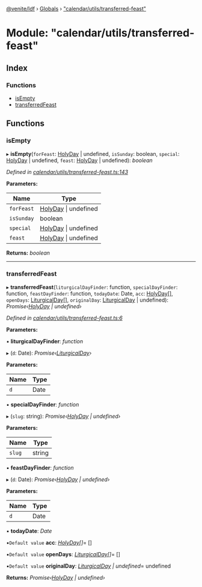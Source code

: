 [@venite/ldf](../README.md) › [Globals](../globals.md) › ["calendar/utils/transferred-feast"](_calendar_utils_transferred_feast_.md)

# Module: "calendar/utils/transferred-feast"

## Index

### Functions

* [isEmpty](_calendar_utils_transferred_feast_.md#isempty)
* [transferredFeast](_calendar_utils_transferred_feast_.md#transferredfeast)

## Functions

###  isEmpty

▸ **isEmpty**(`forFeast`: [HolyDay](../classes/_calendar_holy_day_.holyday.md) | undefined, `isSunday`: boolean, `special`: [HolyDay](../classes/_calendar_holy_day_.holyday.md) | undefined, `feast`: [HolyDay](../classes/_calendar_holy_day_.holyday.md) | undefined): *boolean*

*Defined in [calendar/utils/transferred-feast.ts:143](https://github.com/gbj/venite/blob/8fe09e24/ldf/src/calendar/utils/transferred-feast.ts#L143)*

**Parameters:**

Name | Type |
------ | ------ |
`forFeast` | [HolyDay](../classes/_calendar_holy_day_.holyday.md) &#124; undefined |
`isSunday` | boolean |
`special` | [HolyDay](../classes/_calendar_holy_day_.holyday.md) &#124; undefined |
`feast` | [HolyDay](../classes/_calendar_holy_day_.holyday.md) &#124; undefined |

**Returns:** *boolean*

___

###  transferredFeast

▸ **transferredFeast**(`liturgicalDayFinder`: function, `specialDayFinder`: function, `feastDayFinder`: function, `todayDate`: Date, `acc`: [HolyDay](../classes/_calendar_holy_day_.holyday.md)[], `openDays`: [LiturgicalDay](../classes/_calendar_liturgical_day_.liturgicalday.md)[], `originalDay`: [LiturgicalDay](../classes/_calendar_liturgical_day_.liturgicalday.md) | undefined): *Promise‹[HolyDay](../classes/_calendar_holy_day_.holyday.md) | undefined›*

*Defined in [calendar/utils/transferred-feast.ts:6](https://github.com/gbj/venite/blob/8fe09e24/ldf/src/calendar/utils/transferred-feast.ts#L6)*

**Parameters:**

▪ **liturgicalDayFinder**: *function*

▸ (`d`: Date): *Promise‹[LiturgicalDay](../classes/_calendar_liturgical_day_.liturgicalday.md)›*

**Parameters:**

Name | Type |
------ | ------ |
`d` | Date |

▪ **specialDayFinder**: *function*

▸ (`slug`: string): *Promise‹[HolyDay](../classes/_calendar_holy_day_.holyday.md) | undefined›*

**Parameters:**

Name | Type |
------ | ------ |
`slug` | string |

▪ **feastDayFinder**: *function*

▸ (`d`: Date): *Promise‹[HolyDay](../classes/_calendar_holy_day_.holyday.md) | undefined›*

**Parameters:**

Name | Type |
------ | ------ |
`d` | Date |

▪ **todayDate**: *Date*

▪`Default value`  **acc**: *[HolyDay](../classes/_calendar_holy_day_.holyday.md)[]*= []

▪`Default value`  **openDays**: *[LiturgicalDay](../classes/_calendar_liturgical_day_.liturgicalday.md)[]*= []

▪`Default value`  **originalDay**: *[LiturgicalDay](../classes/_calendar_liturgical_day_.liturgicalday.md) | undefined*= undefined

**Returns:** *Promise‹[HolyDay](../classes/_calendar_holy_day_.holyday.md) | undefined›*
